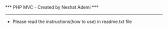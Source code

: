 *** PHP MVC - Created by Neshat Ademi ***
********************************************************************

- Please read the instructions(how to use) in readme.txt file